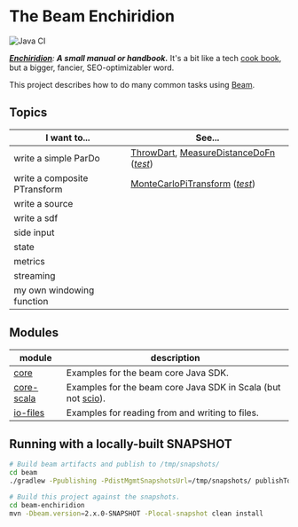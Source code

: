 The Beam Enchiridion
==============================================================================

![Java CI](https://github.com/RyanSkraba/beam-enchiridion/workflows/Java%20CI/badge.svg)

_[**Enchiridion**](https://en.wikipedia.org/wiki/Enchiridion): **A small manual or handbook.**_  It's a bit like a tech [cook book](https://www.oreilly.com/search/?query=cookbook), but a bigger, fancier, SEO-optimizabler word.

<!-- 2020/05/25: 920 O'Reilly results
     2020/06/05: 4758 O'Reilly results (but changed the search URL)
     2020/07/30: 5043 O'Reilly results -->

This project describes how to do many common tasks using [Beam](https://beam.apache.org).

Topics
------------------------------------------------------------------------------

| I want to...                 | See...                                                                                                                                                                                                                                                                                     |
|------------------------------|--------------------------------------------------------------------------------------------------------------------------------------------------------------------------------------------------------------------------------------------------------------------------------------------|
| write a simple ParDo         | [ThrowDart](core/src/main/java/com/skraba/beam/enchiridion/core/pi/ThrowDart.java), [MeasureDistanceDoFn](core/src/main/java/com/skraba/beam/enchiridion/core/pi/MeasureDistanceDoFn.java) ([_test_](core/src/test/java/com/skraba/beam/enchiridion/core/pi/MeasureDistanceDoFnTest.java)) |  |
| write a composite PTransform | [MonteCarloPiTransform](core/src/main/java/com/skraba/beam/enchiridion/core/pi/MonteCarloPiTransform.java) ([_test_](core/src/test/java/com/skraba/beam/enchiridion/core/pi/MonteCarloPiTransformTest.java))                                                                               |
| write a source               |                                                                                                                                                                                                                                                                                            |  |
| write a sdf                  |                                                                                                                                                                                                                                                                                            |  |
| side input                   |                                                                                                                                                                                                                                                                                            |  |
| state                        |                                                                                                                                                                                                                                                                                            |  |
| metrics                      |                                                                                                                                                                                                                                                                                            |  |
| streaming                    |                                                                                                                                                                                                                                                                                            |  |
| my own windowing function    |                                                                                                                                                                                                                                                                                            |

Modules
------------------------------------------------------------------------------

| module                             | description                                                          |
|------------------------------------|----------------------------------------------------------------------|
| [core](core/readme.md)             | Examples for the beam core Java SDK.                                 |
| [core-scala](core-scala/readme.md) | Examples for the beam core Java SDK in Scala (but not [scio][scio]). |
| [io-files](io-files/readme.md)     | Examples for reading from and writing to files.                      |

[scio]: https://github.com/spotify/scio

Running with a locally-built SNAPSHOT
------------------------------------------------------------------------------

```bash
# Build beam artifacts and publish to /tmp/snapshots/
cd beam
./gradlew -Ppublishing -PdistMgmtSnapshotsUrl=/tmp/snapshots/ publishToMavenLocal

# Build this project against the snapshots.
cd beam-enchiridion
mvn -Dbeam.version=2.x.0-SNAPSHOT -Plocal-snapshot clean install
```
